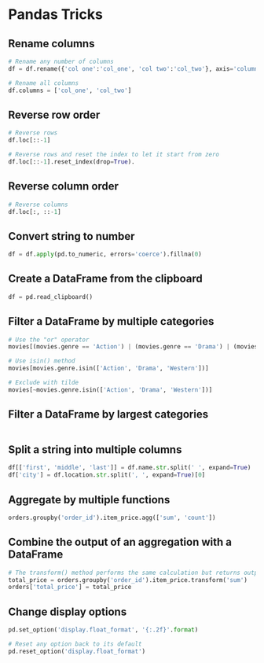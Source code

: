 # Pandas Tricks

## Rename columns

```python
# Rename any number of columns
df = df.rename({'col one':'col_one', 'col two':'col_two'}, axis='columns')

# Rename all columns
df.columns = ['col_one', 'col_two']
```

## Reverse row order

```python
# Reverse rows
df.loc[::-1]

# Reverse rows and reset the index to let it start from zero
df.loc[::-1].reset_index(drop=True).
```

## Reverse column order

```python
# Reverse columns
df.loc[:, ::-1]
```

## Convert string to number

```python
df = df.apply(pd.to_numeric, errors='coerce').fillna(0)
```

## Create a DataFrame from the clipboard

```python
df = pd.read_clipboard()
```

## Filter a DataFrame by multiple categories

```python
# Use the "or" operator
movies[(movies.genre == 'Action') | (movies.genre == 'Drama') | (movies.genre == 'Western')]

# Use isin() method
movies[movies.genre.isin(['Action', 'Drama', 'Western'])]

# Exclude with tilde
movies[~movies.genre.isin(['Action', 'Drama', 'Western'])]
```

## Filter a DataFrame by largest categories

```pythonmovies[movies.genre.isin(counts.nlargest(3).index)]
```

## Split a string into multiple columns

```python
df[['first', 'middle', 'last']] = df.name.str.split(' ', expand=True)
df['city'] = df.location.str.split(', ', expand=True)[0]
```

## Aggregate by multiple functions

```python
orders.groupby('order_id').item_price.agg(['sum', 'count'])
```

## Combine the output of an aggregation with a DataFrame

```python
# The transform() method performs the same calculation but returns output data that is the same shape as the input data:
total_price = orders.groupby('order_id').item_price.transform('sum')
orders['total_price'] = total_price
```

## Change display options

```python
pd.set_option('display.float_format', '{:.2f}'.format)

# Reset any option back to its default
pd.reset_option('display.float_format')
```
